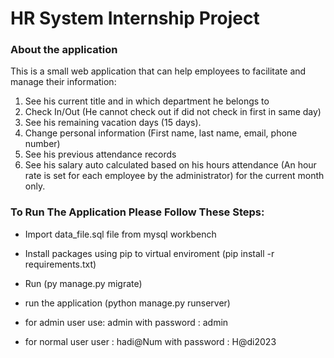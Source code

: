 # HR System Internship Project

### About the application
This is a small web application that can help employees to facilitate and manage their information:
1. See his current title and in which department he belongs to
2. Check In/Out (He cannot check out if did not check in first in same day)
3. See his remaining vacation days (15 days).
4. Change personal information (First name, last name, email, phone number)
5. See his previous attendance records
6. See his salary auto calculated based on his hours attendance (An hour rate is set for each employee by the administrator) for the current month only.



### To Run The Application Please Follow These Steps:

* Import data_file.sql file from mysql workbench

* Install packages using pip to virtual enviroment (pip install -r requirements.txt)

* Run (py manage.py migrate)

* run the application (python manage.py runserver)

* for admin user use: admin with password : admin

* for normal user user : hadi@Num with password : H@di2023
